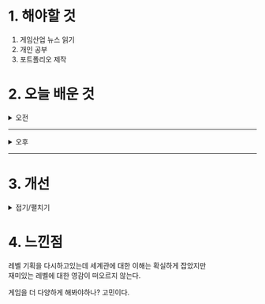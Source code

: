 
# 1. 해야할 것

1. 게임산업 뉴스 읽기 
2. 개인 공부  
3. 포트폴리오 제작



# 2. 오늘 배운 것

<details>
<summary>오전</summary>

## 오늘의 뉴스
### [기사: 넥슨VS아이언메이스 소송,다크앤다커](https://www.inven.co.kr/webzine/news/?news=301790)
![image](https://github.com/user-attachments/assets/f646cce5-114c-4d04-a8e0-e497625ab2a4)
```
넥슨과 아이언메이스의 프로젝트 유출을 가르는 판결이 곧 결정된다.
기본적으로 회사내에서 작업하는 모든 기획내용은 회사한테 있다고 생각하는 나로서는 이번 사건이 매우 중요한 이슈였다.
내부 관계자의 대담도 적혀있어서 어떤방식으로 프로젝트가 진행됬는지 보였다.
2월에 결과가 나온다고하니 기대된다.
```
</details>

****

<details>
<summary>오후</summary>

## 자료 조사 총합본
### 왕좌의 게임
[나무위키: 밤의 경비대](https://namu.wiki/w/%EB%B0%A4%EC%9D%98%20%EA%B2%BD%EB%B9%84%EB%8C%80)

![image](https://github.com/user-attachments/assets/e1a3d0d3-5d78-40be-9d0e-86b8682bcf91)

게임 시작 시점은 캐슬 블랙 전투가 일어나기 전이다.
장벽에서의 긴 싸움에 참가하여 귀신들린 숲이나 야인과 시귀들을 상대하는 게 게임 첫 부분의 주력 전투로 보인다.


</details>

****


# 3. 개선


<details>
<summary>접기/펼치기</summary>


</details>



# 4. 느낀점
레벨 기획을 다시하고있는데 세계관에 대한 이해는 확실하게 잡았지만\
재미있는 레벨에 대한 영감이 떠오르지 않는다.

게임을 더 다양하게 해봐야하나? 고민이다.

